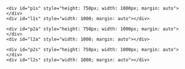 <script src="https://code.jquery.com/jquery-2.2.4.min.js" integrity="sha256-BbhdlvQf/xTY9gja0Dq3HiwQF8LaCRTXxZKRutelT44=" crossorigin="anonymous"></script>
<script src="https://cdnjs.cloudflare.com/ajax/libs/flot/0.8.3/jquery.flot.js" integrity="sha256-t7kx8nPDixJ3ucbB9OBcTsCYhaSHvdrzJ54tfkmjjhI=" crossorigin="anonymous"></script>
<script language="javascript" type="text/javascript" src="https://gitcdn.xyz/repo/skeleton9/flot.stackpercent/master/jquery.flot.stackpercent.js"></script>
<script src="https://cdnjs.cloudflare.com/ajax/libs/flot.tooltip/0.9.0/jquery.flot.tooltip.min.js" integrity="sha256-6Phg4OSmvcwnKr6gdVRZpRy7zpAQhKdjar5s9yfg4fc=" crossorigin="anonymous"></script>

<script>
var d1 = [{"data":[[0,0],[1,0],[2,8],[3,0],[4,0],[5,1],[6,0],[7,0],[8,2],[9,3],[10,19],[11,45],[12,6],[13,0],[14,41],[15,48],[16,56],[17,369],[18,3732],[19,9645],[20,10423],[21,14589],[22,22137],[23,19872],[24,12939],[25,13670],[26,11781],[27,12203],[28,10939],[29,13164],[30,10689],[31,8881],[32,8631],[33,9287],[34,15543],[35,10375],[36,6876],[37,6212],[38,7365],[39,5851],[40,5609],[41,6627],[42,5839],[43,5717],[44,4953],[45,6216],[46,10940],[47,7182],[48,4965],[49,5454],[50,4797],[51,4039],[52,4211],[53,4361],[54,4203],[55,3709],[56,3368],[57,4094],[58,7724],[59,4583]],"label":"Codenames"},{"data":[[0,0],[1,0],[2,0],[3,0],[4,0],[5,0],[6,0],[7,0],[8,0],[9,0],[10,0],[11,0],[12,0],[13,0],[14,0],[15,0],[16,0],[17,0],[18,0],[19,2],[20,0],[21,0],[22,0],[23,0],[24,0],[25,0],[26,0],[27,0],[28,0],[29,0],[30,0],[31,0],[32,0],[33,0],[34,0],[35,2],[36,1],[37,3],[38,2],[39,0],[40,1],[41,0],[42,7],[43,47],[44,934],[45,4492],[46,11209],[47,10382],[48,6413],[49,9401],[50,14219],[51,12157],[52,9579],[53,11416],[54,11034],[55,8776],[56,7840],[57,8612],[58,11939],[59,10098]],"label":"Azul"},{"data":[[0,0],[1,0],[2,0],[3,0],[4,0],[5,0],[6,0],[7,0],[8,0],[9,0],[10,0],[11,16],[12,13],[13,8],[14,1],[15,2],[16,1],[17,0],[18,21],[19,41],[20,5518],[21,9049],[22,8416],[23,12387],[24,7687],[25,6532],[26,5436],[27,4931],[28,3844],[29,3947],[30,3972],[31,3933],[32,4636],[33,4326],[34,4550],[35,5816],[36,4657],[37,4481],[38,4112],[39,3769],[40,3225],[41,3435],[42,3171],[43,3085],[44,3799],[45,4383],[46,4209],[47,4899],[48,3495],[49,3209],[50,2701],[51,2377],[52,1782],[53,2073],[54,2243],[55,1996],[56,1889],[57,1654],[58,2267],[59,2613]],"label":"Pandemic Legacy Season 1"},{"data":[[0,0],[1,0],[2,0],[3,0],[4,0],[5,0],[6,0],[7,0],[8,0],[9,1],[10,0],[11,1],[12,0],[13,3],[14,1],[15,0],[16,5],[17,1],[18,2],[19,108],[20,4],[21,8],[22,2],[23,6],[24,1],[25,4],[26,0],[27,3],[28,20],[29,5],[30,18],[31,2],[32,20],[33,11],[34,9],[35,138],[36,4012],[37,6921],[38,5753],[39,3494],[40,2297],[41,2172],[42,1641],[43,1554],[44,2103],[45,6155],[46,9873],[47,12186],[48,11764],[49,10727],[50,8650],[51,7297],[52,6478],[53,7772],[54,7151],[55,6802],[56,6062],[57,6224],[58,6234],[59,8031]],"label":"Gloomhaven"},{"data":[[0,0],[1,0],[2,0],[3,0],[4,0],[5,0],[6,0],[7,0],[8,0],[9,0],[10,1],[11,0],[12,0],[13,0],[14,0],[15,0],[16,0],[17,0],[18,0],[19,0],[20,0],[21,0],[22,0],[23,4],[24,0],[25,15],[26,173],[27,54],[28,8],[29,18],[30,13],[31,23],[32,34],[33,79],[34,2845],[35,6151],[36,10109],[37,6457],[38,4653],[39,3280],[40,2248],[41,1971],[42,2935],[43,2478],[44,2406],[45,2799],[46,3282],[47,3534],[48,3300],[49,3642],[50,3148],[51,3160],[52,3182],[53,3649],[54,3205],[55,2679],[56,2282],[57,2613],[58,3421],[59,3105]],"label":"Santorini"},{"data":[[0,0],[1,0],[2,0],[3,0],[4,0],[5,0],[6,0],[7,0],[8,0],[9,0],[10,0],[11,0],[12,0],[13,0],[14,0],[15,0],[16,0],[17,0],[18,0],[19,0],[20,0],[21,0],[22,0],[23,0],[24,0],[25,0],[26,20],[27,0],[28,0],[29,0],[30,0],[31,0],[32,0],[33,0],[34,0],[35,6],[36,0],[37,0],[38,0],[39,2],[40,1],[41,6],[42,14],[43,11],[44,1234],[45,8623],[46,7074],[47,8037],[48,5109],[49,4577],[50,3320],[51,2759],[52,2272],[53,2271],[54,1992],[55,1939],[56,1695],[57,1654],[58,1864],[59,2225]],"label":"Pandemic Legacy Season 2"},{"data":[[0,0],[1,0],[2,0],[3,0],[4,0],[5,0],[6,0],[7,0],[8,0],[9,10],[10,2],[11,2],[12,3],[13,4],[14,4],[15,3],[16,0],[17,2],[18,1],[19,5],[20,5],[21,1],[22,1],[23,14],[24,9],[25,4],[26,2],[27,6],[28,1],[29,7],[30,376],[31,1509],[32,4551],[33,4135],[34,2869],[35,3196],[36,2612],[37,4238],[38,6053],[39,5578],[40,5752],[41,6623],[42,7043],[43,6614],[44,5744],[45,5795],[46,6137],[47,7426],[48,5695],[49,6580],[50,5875],[51,5686],[52,5393],[53,6059],[54,7008],[55,6894],[56,6199],[57,6623],[58,7350],[59,7913]],"label":"Terraforming Mars"},{"data":[[0,6425],[1,7683],[2,6591],[3,7107],[4,5910],[5,5534],[6,5651],[7,4329],[8,3835],[9,4109],[10,3500],[11,5114],[12,5238],[13,5379],[14,4700],[15,5313],[16,4742],[17,4781],[18,4227],[19,3824],[20,3653],[21,3682],[22,2961],[23,4629],[24,4637],[25,4197],[26,3525],[27,3002],[28,2778],[29,2754],[30,3018],[31,3365],[32,2123],[33,2471],[34,1841],[35,2600],[36,2699],[37,2120],[38,2109],[39,2454],[40,2267],[41,2092],[42,1926],[43,1631],[44,1640],[45,1620],[46,1306],[47,1987],[48,1706],[49,1869],[50,1740],[51,1742],[52,1950],[53,2053],[54,1845],[55,1531],[56,1188],[57,973],[58,877],[59,1062]],"label":"Android Netrunner"},{"data":[[0,247],[1,525],[2,948],[3,1617],[4,1645],[5,2624],[6,3975],[7,4402],[8,3787],[9,3539],[10,4278],[11,7105],[12,5607],[13,6474],[14,6072],[15,5391],[16,5597],[17,5323],[18,6308],[19,3703],[20,3478],[21,3788],[22,4069],[23,4836],[24,4050],[25,4060],[26,4071],[27,4408],[28,4043],[29,4129],[30,3876],[31,3316],[32,3321],[33,2968],[34,3428],[35,4252],[36,3458],[37,3403],[38,3936],[39,4806],[40,4355],[41,5164],[42,4298],[43,3564],[44,4228],[45,3728],[46,4460],[47,5333],[48,4607],[49,4298],[50,4506],[51,3722],[52,3690],[53,3779],[54,3676],[55,3502],[56,3684],[57,2868],[58,3422],[59,3379]],"label":"Star Realms"},{"data":[[0,635],[1,521],[2,483],[3,550],[4,540],[5,595],[6,673],[7,505],[8,554],[9,466],[10,431],[11,605],[12,564],[13,777],[14,778],[15,641],[16,582],[17,534],[18,6939],[19,452],[20,526],[21,573],[22,658],[23,813],[24,907],[25,927],[26,914],[27,788],[28,692],[29,811],[30,588],[31,626],[32,767],[33,848],[34,930],[35,1137],[36,944],[37,984],[38,889],[39,861],[40,841],[41,1172],[42,1503],[43,1354],[44,1343],[45,1100],[46,1339],[47,1503],[48,1251],[49,1500],[50,1301],[51,1341],[52,1215],[53,1368],[54,1360],[55,1218],[56,1195],[57,1184],[58,1341],[59,1476]],"label":"Concordia"},{"data":[[0,2985],[1,2861],[2,2191],[3,2342],[4,2436],[5,3035],[6,3071],[7,2414],[8,2226],[9,2213],[10,3273],[11,3728],[12,3102],[13,3581],[14,3261],[15,3130],[16,2685],[17,2904],[18,2486],[19,2609],[20,2112],[21,1940],[22,2306],[23,2874],[24,2853],[25,2710],[26,2143],[27,2607],[28,2090],[29,2028],[30,2326],[31,2501],[32,2160],[33,1984],[34,2443],[35,3170],[36,3062],[37,2950],[38,3809],[39,6332],[40,4352],[41,3400],[42,3547],[43,2964],[44,3081],[45,2808],[46,3152],[47,3624],[48,3137],[49,3542],[50,3826],[51,3087],[52,2504],[53,3075],[54,2484],[55,2204],[56,2395],[57,2303],[58,2675],[59,3177]],"label":"Race Galaxy"},{"data":[[0,0],[1,0],[2,1],[3,0],[4,0],[5,0],[6,0],[7,0],[8,0],[9,1],[10,1],[11,4],[12,0],[13,0],[14,1],[15,3],[16,39],[17,98],[18,165],[19,81],[20,178],[21,72],[22,17],[23,30],[24,32],[25,56],[26,61],[27,54],[28,266],[29,6053],[30,6127],[31,3201],[32,2156],[33,2628],[34,3571],[35,4320],[36,3404],[37,3474],[38,3342],[39,3153],[40,3140],[41,3460],[42,2887],[43,2708],[44,2681],[45,2563],[46,3573],[47,4645],[48,3156],[49,3409],[50,3101],[51,2633],[52,2768],[53,2850],[54,4084],[55,4591],[56,4015],[57,3816],[58,4031],[59,4918]],"label":"Scythe"},{"data":[[0,0],[1,0],[2,0],[3,0],[4,0],[5,0],[6,0],[7,0],[8,0],[9,1],[10,2],[11,6],[12,4],[13,7],[14,7],[15,2],[16,17],[17,3],[18,30],[19,79],[20,2005],[21,3844],[22,4708],[23,5657],[24,3683],[25,3758],[26,3752],[27,3673],[28,3354],[29,4031],[30,3867],[31,3210],[32,3899],[33,4141],[34,4941],[35,5685],[36,4093],[37,4056],[38,4119],[39,3497],[40,3348],[41,3714],[42,3337],[43,3212],[44,2896],[45,2881],[46,3554],[47,4084],[48,3102],[49,3388],[50,2851],[51,2935],[52,2597],[53,3030],[54,3016],[55,2611],[56,2457],[57,2362],[58,2639],[59,2834]],"label":"7 Wonders Duel"},{"data":[[0,3463],[1,3612],[2,3054],[3,3161],[4,2468],[5,3400],[6,3687],[7,2684],[8,2804],[9,3013],[10,3347],[11,4689],[12,3388],[13,3262],[14,3708],[15,4135],[16,3252],[17,3776],[18,3425],[19,2554],[20,2988],[21,3071],[22,4595],[23,4851],[24,3300],[25,3148],[26,2757],[27,3096],[28,3626],[29,3865],[30,3119],[31,2858],[32,3533],[33,2815],[34,3613],[35,3836],[36,3533],[37,3021],[38,3155],[39,3257],[40,2623],[41,3159],[42,3085],[43,3153],[44,2938],[45,2964],[46,3448],[47,4055],[48,2829],[49,3093],[50,3376],[51,2718],[52,2577],[53,2732],[54,2767],[55,2689],[56,2530],[57,2750],[58,3292],[59,3270]],"label":"Dominion"},{"data":[[0,0],[1,0],[2,0],[3,0],[4,0],[5,0],[6,6],[7,0],[8,262],[9,407],[10,485],[11,888],[12,960],[13,1456],[14,1680],[15,1376],[16,1168],[17,1725],[18,2537],[19,1917],[20,1755],[21,1978],[22,2794],[23,3756],[24,3666],[25,4754],[26,3761],[27,3632],[28,3099],[29,3285],[30,3222],[31,2877],[32,3463],[33,3613],[34,4077],[35,4610],[36,3606],[37,3446],[38,3609],[39,3324],[40,3217],[41,3132],[42,3099],[43,2615],[44,2610],[45,2488],[46,3310],[47,3741],[48,2980],[49,2863],[50,2582],[51,2327],[52,2293],[53,2356],[54,2800],[55,2265],[56,2133],[57,2263],[58,2606],[59,2843]],"label":"Patchwork"},{"data":[[0,2756],[1,2730],[2,2941],[3,2780],[4,2559],[5,2998],[6,3108],[7,2317],[8,2510],[9,3074],[10,3995],[11,4595],[12,3146],[13,3145],[14,3339],[15,3104],[16,2692],[17,3215],[18,3119],[19,2668],[20,2627],[21,2816],[22,3875],[23,4600],[24,3071],[25,2937],[26,2916],[27,2905],[28,2570],[29,3091],[30,2597],[31,2621],[32,2681],[33,2789],[34,3761],[35,3709],[36,2984],[37,2782],[38,3004],[39,2769],[40,2471],[41,3491],[42,2710],[43,2685],[44,2415],[45,3623],[46,3996],[47,4491],[48,3035],[49,3988],[50,3068],[51,2634],[52,2803],[53,4266],[54,4317],[55,3320],[56,3063],[57,3179],[58,4135],[59,3823]],"label":"7 Wonders"},{"data":[[0,0],[1,0],[2,0],[3,0],[4,0],[5,0],[6,0],[7,0],[8,0],[9,0],[10,0],[11,0],[12,0],[13,1],[14,2],[15,0],[16,4],[17,2],[18,6],[19,7],[20,70],[21,22],[22,8],[23,11],[24,4],[25,2],[26,3],[27,1],[28,5],[29,0],[30,0],[31,0],[32,19],[33,0],[34,5],[35,2],[36,2],[37,0],[38,2],[39,1],[40,3],[41,26],[42,2074],[43,2479],[44,1933],[45,750],[46,522],[47,585],[48,445],[49,909],[50,4570],[51,2579],[52,1372],[53,1185],[54,1072],[55,735],[56,866],[57,622],[58,708],[59,721]],"label":"7th Continent"},{"data":[[0,1865],[1,2028],[2,1965],[3,1908],[4,1634],[5,1904],[6,2273],[7,1737],[8,2228],[9,2114],[10,2556],[11,3018],[12,2274],[13,2613],[14,2719],[15,2214],[16,1961],[17,2458],[18,2252],[19,2347],[20,2697],[21,3025],[22,3612],[23,4380],[24,2989],[25,3079],[26,2440],[27,2575],[28,2315],[29,2508],[30,2678],[31,2721],[32,2645],[33,2529],[34,3620],[35,3758],[36,2895],[37,2624],[38,2735],[39,2672],[40,2256],[41,2773],[42,2392],[43,2451],[44,2339],[45,2466],[46,3095],[47,2936],[48,2393],[49,2496],[50,2142],[51,1806],[52,1927],[53,1974],[54,2299],[55,1915],[56,2089],[57,1954],[58,2666],[59,2669]],"label":"Pandemic"},{"data":[[0,0],[1,0],[2,0],[3,0],[4,0],[5,0],[6,0],[7,0],[8,0],[9,0],[10,0],[11,0],[12,0],[13,0],[14,0],[15,0],[16,0],[17,0],[18,0],[19,0],[20,0],[21,0],[22,0],[23,1],[24,0],[25,0],[26,13],[27,3],[28,2],[29,2],[30,33],[31,4],[32,220],[33,3241],[34,3381],[35,4146],[36,3061],[37,3139],[38,3294],[39,2514],[40,2189],[41,2729],[42,2250],[43,2430],[44,2791],[45,2485],[46,2482],[47,2922],[48,2364],[49,2822],[50,2730],[51,2705],[52,2772],[53,2925],[54,2971],[55,2554],[56,2624],[57,2630],[58,2926],[59,3505]],"label":"Arkham Horror Card Game"},{"data":[[0,0],[1,0],[2,0],[3,0],[4,0],[5,0],[6,0],[7,0],[8,0],[9,0],[10,0],[11,0],[12,0],[13,0],[14,0],[15,0],[16,0],[17,0],[18,0],[19,0],[20,0],[21,0],[22,0],[23,15],[24,1],[25,6],[26,0],[27,10],[28,15],[29,7],[30,1],[31,25],[32,2619],[33,2953],[34,3033],[35,3982],[36,2259],[37,1656],[38,1313],[39,1772],[40,1513],[41,1352],[42,1333],[43,1174],[44,1188],[45,947],[46,1146],[47,1155],[48,869],[49,1035],[50,872],[51,799],[52,653],[53,658],[54,659],[55,611],[56,547],[57,474],[58,573],[59,591]],"label":"Mechs Vs Minions"},{"data":[[0,0],[1,0],[2,0],[3,0],[4,0],[5,0],[6,0],[7,0],[8,0],[9,0],[10,0],[11,0],[12,0],[13,0],[14,0],[15,0],[16,0],[17,0],[18,0],[19,0],[20,0],[21,0],[22,0],[23,0],[24,0],[25,0],[26,1],[27,0],[28,0],[29,0],[30,1],[31,1],[32,1],[33,0],[34,0],[35,5],[36,5],[37,15],[38,24],[39,71],[40,6],[41,2],[42,14],[43,33],[44,1086],[45,3856],[46,2307],[47,1766],[48,1109],[49,1237],[50,1385],[51,1297],[52,1072],[53,1096],[54,822],[55,898],[56,831],[57,823],[58,765],[59,994]],"label":"Clans Caledonia"},{"data":[[0,0],[1,0],[2,0],[3,0],[4,0],[5,0],[6,0],[7,0],[8,0],[9,0],[10,0],[11,0],[12,0],[13,0],[14,0],[15,0],[16,0],[17,0],[18,0],[19,0],[20,0],[21,0],[22,0],[23,0],[24,1],[25,1],[26,1],[27,1],[28,0],[29,1],[30,2],[31,4],[32,0],[33,1],[34,2],[35,2],[36,1],[37,13],[38,2],[39,15],[40,0],[41,0],[42,40],[43,22],[44,15],[45,12],[46,18],[47,549],[48,3615],[49,3019],[50,1886],[51,1472],[52,1003],[53,826],[54,693],[55,570],[56,526],[57,500],[58,575],[59,640]],"label":"Rising Sun"},{"data":[[0,0],[1,0],[2,0],[3,0],[4,0],[5,1],[6,9],[7,0],[8,8],[9,8],[10,1],[11,5],[12,0],[13,0],[14,0],[15,1],[16,2],[17,1],[18,1],[19,3],[20,5],[21,5],[22,1],[23,1],[24,32],[25,4],[26,2],[27,1],[28,3],[29,2],[30,4],[31,1],[32,1],[33,2],[34,0],[35,0],[36,5],[37,0],[38,1],[39,2],[40,21],[41,408],[42,1435],[43,1542],[44,838],[45,568],[46,1176],[47,2133],[48,2484],[49,2687],[50,2001],[51,1361],[52,1753],[53,2088],[54,1826],[55,1649],[56,2392],[57,2851],[58,2716],[59,3538]],"label":"Spirit Island"},{"data":[[0,1],[1,0],[2,10],[3,0],[4,0],[5,2],[6,24],[7,2],[8,2],[9,230],[10,185],[11,2786],[12,3492],[13,3152],[14,2571],[15,2804],[16,2367],[17,2388],[18,2421],[19,1889],[20,2460],[21,2559],[22,2216],[23,3312],[24,2190],[25,1974],[26,1795],[27,2125],[28,2201],[29,2017],[30,1827],[31,1737],[32,1714],[33,1663],[34,1759],[35,2241],[36,1795],[37,1811],[38,1885],[39,2038],[40,1531],[41,1701],[42,1326],[43,1263],[44,1231],[45,1186],[46,1834],[47,2202],[48,1677],[49,1916],[50,1528],[51,1350],[52,1317],[53,1352],[54,1295],[55,1151],[56,1014],[57,1104],[58,1059],[59,1352]],"label":"Roll Galaxy"},{"data":[[0,0],[1,0],[2,0],[3,0],[4,0],[5,0],[6,0],[7,0],[8,0],[9,0],[10,0],[11,0],[12,0],[13,0],[14,0],[15,0],[16,0],[17,0],[18,0],[19,0],[20,0],[21,0],[22,0],[23,0],[24,0],[25,0],[26,0],[27,0],[28,0],[29,0],[30,0],[31,0],[32,0],[33,0],[34,0],[35,0],[36,0],[37,0],[38,0],[39,0],[40,0],[41,0],[42,0],[43,0],[44,11],[45,61],[46,28],[47,8],[48,17],[49,18],[50,26],[51,85],[52,13],[53,296],[54,3268],[55,3411],[56,2002],[57,1327],[58,917],[59,1530]],"label":"Root"},{"data":[[0,1],[1,0],[2,1],[3,0],[4,0],[5,0],[6,0],[7,0],[8,0],[9,0],[10,0],[11,0],[12,0],[13,0],[14,0],[15,0],[16,0],[17,0],[18,0],[19,0],[20,0],[21,0],[22,1],[23,8],[24,2],[25,0],[26,8],[27,0],[28,3],[29,7],[30,3069],[31,1812],[32,1528],[33,1108],[34,1598],[35,2156],[36,1485],[37,1278],[38,1174],[39,1015],[40,1075],[41,1072],[42,1062],[43,948],[44,1280],[45,1006],[46,1291],[47,1344],[48,958],[49,975],[50,911],[51,891],[52,878],[53,965],[54,906],[55,911],[56,1120],[57,839],[58,1148],[59,1197]],"label":"Mansions Madness Second Edition"},{"data":[[0,1259],[1,1287],[2,1397],[3,1501],[4,1299],[5,1280],[6,1353],[7,1523],[8,1345],[9,1318],[10,1531],[11,1859],[12,1455],[13,1570],[14,1537],[15,1469],[16,1411],[17,1692],[18,1738],[19,1622],[20,1460],[21,1603],[22,2030],[23,2548],[24,2108],[25,2072],[26,1930],[27,1865],[28,1756],[29,1958],[30,1862],[31,1675],[32,1914],[33,1697],[34,1847],[35,2270],[36,1945],[37,2081],[38,1983],[39,2107],[40,1826],[41,2283],[42,2043],[43,1903],[44,1949],[45,2013],[46,2242],[47,2791],[48,2480],[49,2508],[50,2355],[51,2102],[52,1967],[53,2097],[54,2055],[55,2022],[56,1880],[57,1878],[58,2058],[59,2167]],"label":"Castles Burgundy"},{"data":[[0,0],[1,0],[2,0],[3,0],[4,0],[5,0],[6,0],[7,0],[8,0],[9,0],[10,0],[11,1],[12,0],[13,0],[14,0],[15,0],[16,0],[17,0],[18,0],[19,0],[20,0],[21,0],[22,0],[23,11],[24,0],[25,0],[26,0],[27,0],[28,1],[29,1],[30,49],[31,35],[32,671],[33,1059],[34,854],[35,1475],[36,1973],[37,2055],[38,2631],[39,2198],[40,2419],[41,2510],[42,2725],[43,2015],[44,1887],[45,1881],[46,2197],[47,2196],[48,1687],[49,1972],[50,1977],[51,1608],[52,1376],[53,1335],[54,1447],[55,1254],[56,1217],[57,1512],[58,1941],[59,1898]],"label":"Clank Deck Building Adventure"},{"data":[[0,299],[1,297],[2,315],[3,276],[4,205],[5,292],[6,258],[7,241],[8,218],[9,238],[10,230],[11,319],[12,271],[13,299],[14,302],[15,279],[16,221],[17,231],[18,259],[19,257],[20,270],[21,334],[22,285],[23,331],[24,315],[25,294],[26,244],[27,258],[28,262],[29,287],[30,188],[31,192],[32,167],[33,196],[34,163],[35,248],[36,200],[37,236],[38,352],[39,437],[40,225],[41,217],[42,236],[43,270],[44,220],[45,202],[46,226],[47,170],[48,255],[49,299],[50,176],[51,185],[52,164],[53,362],[54,2702],[55,1741],[56,1109],[57,789],[58,736],[59,753]],"label":"Brass Lancashire"},{"data":[[0,0],[1,0],[2,0],[3,0],[4,0],[5,0],[6,0],[7,0],[8,0],[9,0],[10,2],[11,0],[12,0],[13,0],[14,0],[15,0],[16,0],[17,0],[18,0],[19,0],[20,7],[21,2],[22,1],[23,8],[24,0],[25,0],[26,0],[27,4],[28,0],[29,0],[30,2],[31,9],[32,1332],[33,2702],[34,2104],[35,1909],[36,1162],[37,954],[38,820],[39,1059],[40,1083],[41,1163],[42,857],[43,1038],[44,948],[45,873],[46,914],[47,1115],[48,872],[49,945],[50,884],[51,888],[52,840],[53,860],[54,840],[55,792],[56,688],[57,716],[58,817],[59,911]],"label":"Feast Odin"},{"data":[[0,0],[1,0],[2,0],[3,0],[4,0],[5,0],[6,0],[7,0],[8,0],[9,0],[10,0],[11,0],[12,0],[13,0],[14,0],[15,0],[16,0],[17,0],[18,0],[19,0],[20,0],[21,1],[22,0],[23,0],[24,0],[25,0],[26,0],[27,0],[28,0],[29,0],[30,0],[31,0],[32,0],[33,0],[34,0],[35,0],[36,37],[37,148],[38,80],[39,16],[40,4],[41,13],[42,29],[43,16],[44,253],[45,1141],[46,1704],[47,2659],[48,2125],[49,1980],[50,1869],[51,1584],[52,1289],[53,1343],[54,1386],[55,1306],[56,1035],[57,997],[58,1086],[59,1325]],"label":"Gaia Project"},{"data":[[0,1135],[1,1491],[2,1198],[3,1585],[4,1474],[5,1796],[6,1683],[7,1253],[8,1320],[9,1294],[10,1315],[11,1647],[12,1731],[13,2056],[14,1632],[15,1705],[16,1288],[17,1155],[18,1334],[19,1579],[20,1158],[21,1328],[22,1574],[23,2596],[24,1881],[25,2115],[26,2031],[27,1770],[28,1459],[29,1324],[30,1383],[31,1456],[32,1285],[33,1330],[34,1255],[35,1755],[36,1492],[37,1417],[38,1227],[39,1244],[40,1178],[41,1220],[42,1167],[43,1018],[44,943],[45,998],[46,881],[47,1170],[48,1080],[49,1094],[50,787],[51,888],[52,656],[53,539],[54,442],[55,368],[56,286],[57,275],[58,342],[59,334]],"label":"Star Wars X Wing Miniatures Game"},{"data":[[0,10],[1,8],[2,22],[3,7],[4,1],[5,4],[6,15],[7,1],[8,65],[9,89],[10,1197],[11,2216],[12,1487],[13,1424],[14,1574],[15,1494],[16,1182],[17,1219],[18,1665],[19,1344],[20,1326],[21,1420],[22,1462],[23,2069],[24,1571],[25,1565],[26,1490],[27,1282],[28,1037],[29,1272],[30,1031],[31,962],[32,1033],[33,885],[34,1139],[35,1587],[36,1361],[37,1046],[38,965],[39,965],[40,967],[41,890],[42,778],[43,758],[44,791],[45,716],[46,2535],[47,1785],[48,1175],[49,1148],[50,763],[51,773],[52,623],[53,540],[54,766],[55,710],[56,614],[57,634],[58,655],[59,736]],"label":"Star Wars Imperial Assault"},{"data":[[0,0],[1,0],[2,0],[3,0],[4,0],[5,0],[6,0],[7,0],[8,0],[9,0],[10,0],[11,0],[12,0],[13,0],[14,0],[15,0],[16,0],[17,0],[18,0],[19,0],[20,0],[21,0],[22,0],[23,5],[24,0],[25,1],[26,1],[27,2],[28,1],[29,0],[30,1],[31,9],[32,701],[33,2040],[34,2428],[35,2523],[36,1676],[37,2032],[38,2124],[39,2366],[40,2103],[41,2314],[42,2001],[43,1885],[44,1716],[45,1494],[46,1483],[47,1922],[48,1763],[49,1956],[50,1761],[51,1674],[52,1570],[53,1648],[54,1543],[55,1674],[56,1779],[57,1637],[58,2041],[59,2091]],"label":"Great Western Trail"},{"data":[[0,0],[1,0],[2,1],[3,0],[4,2],[5,0],[6,0],[7,1],[8,1],[9,4],[10,0],[11,7],[12,0],[13,6],[14,2],[15,0],[16,0],[17,2],[18,4],[19,7],[20,162],[21,298],[22,307],[23,806],[24,847],[25,897],[26,810],[27,811],[28,670],[29,633],[30,812],[31,638],[32,774],[33,789],[34,832],[35,945],[36,856],[37,869],[38,833],[39,853],[40,821],[41,908],[42,922],[43,2387],[44,2143],[45,1675],[46,1493],[47,1727],[48,1244],[49,1250],[50,1505],[51,1369],[52,1082],[53,1099],[54,1124],[55,844],[56,968],[57,878],[58,969],[59,1153]],"label":"Through Ages New Story Civilization"},{"data":[[0,10],[1,10],[2,13],[3,17],[4,66],[5,19],[6,1598],[7,1184],[8,1675],[9,1283],[10,990],[11,1346],[12,2123],[13,2331],[14,1888],[15,1698],[16,1542],[17,1666],[18,1405],[19,1148],[20,1261],[21,1277],[22,1479],[23,1935],[24,1475],[25,1501],[26,1311],[27,1095],[28,1084],[29,1038],[30,1057],[31,1004],[32,1119],[33,868],[34,1000],[35,1110],[36,821],[37,838],[38,811],[39,828],[40,611],[41,748],[42,704],[43,627],[44,783],[45,635],[46,832],[47,714],[48,611],[49,628],[50,542],[51,474],[52,571],[53,513],[54,541],[55,449],[56,557],[57,466],[58,544],[59,511]],"label":"Dead Winter Crossroads Game"},{"data":[[0,7],[1,2],[2,32],[3,4],[4,2],[5,3],[6,259],[7,1732],[8,2287],[9,1503],[10,1180],[11,1681],[12,1254],[13,1366],[14,1743],[15,1727],[16,1430],[17,1364],[18,1793],[19,1392],[20,1141],[21,1129],[22,1370],[23,1780],[24,1234],[25,1342],[26,1210],[27,1359],[28,1226],[29,1227],[30,1058],[31,1151],[32,1028],[33,1067],[34,1257],[35,1588],[36,1217],[37,1308],[38,1244],[39,1223],[40,1056],[41,1193],[42,1034],[43,1024],[44,1016],[45,960],[46,1151],[47,1188],[48,928],[49,986],[50,932],[51,827],[52,798],[53,966],[54,930],[55,814],[56,697],[57,826],[58,941],[59,978]],"label":"Five Tribes"},{"data":[[0,1233],[1,1383],[2,1320],[3,1283],[4,1163],[5,1162],[6,1230],[7,1040],[8,1083],[9,1325],[10,1614],[11,2240],[12,1386],[13,1452],[14,1404],[15,1348],[16,1187],[17,1388],[18,1263],[19,1165],[20,1085],[21,1158],[22,1150],[23,1865],[24,1304],[25,1300],[26,1199],[27,1223],[28,1117],[29,1186],[30,1212],[31,1092],[32,1199],[33,1094],[34,1145],[35,1477],[36,1390],[37,1490],[38,1788],[39,1681],[40,1459],[41,1481],[42,1240],[43,1189],[44,1104],[45,1180],[46,1048],[47,1146],[48,924],[49,1246],[50,1165],[51,975],[52,864],[53,931],[54,881],[55,859],[56,838],[57,867],[58,798],[59,860]],"label":"Terra Mystica"},{"data":[[0,1645],[1,1740],[2,1576],[3,1414],[4,1412],[5,1579],[6,1680],[7,1118],[8,1379],[9,1422],[10,1781],[11,2207],[12,1328],[13,1217],[14,1337],[15,1369],[16,1307],[17,1374],[18,1311],[19,1319],[20,1060],[21,1139],[22,1604],[23,1659],[24,1265],[25,1210],[26,1255],[27,1266],[28,1077],[29,1338],[30,1249],[31,1185],[32,1220],[33,1308],[34,1596],[35,1475],[36,1199],[37,1249],[38,1395],[39,1447],[40,1113],[41,1248],[42,1266],[43,1129],[44,1002],[45,1091],[46,1591],[47,1319],[48,1122],[49,1180],[50,1076],[51,892],[52,790],[53,1057],[54,921],[55,781],[56,861],[57,790],[58,1221],[59,1016]],"label":"Resistance Avalon"},{"data":[[0,1],[1,0],[2,0],[3,0],[4,0],[5,0],[6,0],[7,0],[8,0],[9,0],[10,0],[11,0],[12,0],[13,0],[14,0],[15,8],[16,3],[17,2],[18,7],[19,2],[20,5],[21,3],[22,1],[23,8],[24,4],[25,62],[26,2200],[27,1382],[28,801],[29,984],[30,933],[31,731],[32,610],[33,525],[34,864],[35,1078],[36,744],[37,687],[38,792],[39,711],[40,513],[41,659],[42,556],[43,716],[44,563],[45,555],[46,621],[47,677],[48,471],[49,472],[50,434],[51,494],[52,469],[53,488],[54,411],[55,346],[56,303],[57,355],[58,452],[59,536]],"label":"Star Wars Rebellion"},{"data":[[0,1],[1,0],[2,0],[3,0],[4,0],[5,0],[6,1],[7,2],[8,0],[9,0],[10,0],[11,5],[12,2],[13,5],[14,0],[15,1],[16,2],[17,3],[18,5],[19,7],[20,27],[21,72],[22,424],[23,744],[24,653],[25,595],[26,763],[27,807],[28,828],[29,813],[30,780],[31,686],[32,625],[33,760],[34,1019],[35,1147],[36,1061],[37,1144],[38,1306],[39,1213],[40,1253],[41,1423],[42,1231],[43,1216],[44,1145],[45,1272],[46,1499],[47,2145],[48,1699],[49,1799],[50,1580],[51,1580],[52,1615],[53,1253],[54,1231],[55,1345],[56,1349],[57,1184],[58,1586],[59,1931]],"label":"Viticulture Essential Edition"},{"data":[[0,0],[1,0],[2,2],[3,1],[4,0],[5,0],[6,0],[7,0],[8,0],[9,0],[10,1],[11,1],[12,4],[13,14],[14,21],[15,20],[16,11],[17,22],[18,119],[19,117],[20,894],[21,1120],[22,1531],[23,2144],[24,1481],[25,1395],[26,1395],[27,1326],[28,1290],[29,1323],[30,1224],[31,1151],[32,1189],[33,1177],[34,1244],[35,1618],[36,1310],[37,1422],[38,1366],[39,1335],[40,1154],[41,1162],[42,1002],[43,1038],[44,994],[45,1062],[46,1028],[47,1296],[48,1033],[49,1055],[50,828],[51,883],[52,743],[53,787],[54,732],[55,662],[56,648],[57,786],[58,864],[59,987]],"label":"Blood Rage"},{"data":[[0,3],[1,3],[2,40],[3,8],[4,30],[5,2],[6,45],[7,11],[8,313],[9,1633],[10,1793],[11,2095],[12,1518],[13,1585],[14,1416],[15,1495],[16,1310],[17,1381],[18,1289],[19,1191],[20,1242],[21,1498],[22,1485],[23,1625],[24,1128],[25,1281],[26,1161],[27,1275],[28,1426],[29,1178],[30,1204],[31,1220],[32,1095],[33,1024],[34,1237],[35,1443],[36,1177],[37,1052],[38,1037],[39,1028],[40,926],[41,1096],[42,895],[43,866],[44,766],[45,897],[46,899],[47,891],[48,768],[49,709],[50,706],[51,641],[52,646],[53,622],[54,621],[55,588],[56,559],[57,703],[58,595],[59,634]],"label":"Castles Mad King Ludwig"},{"data":[[0,0],[1,0],[2,0],[3,1],[4,0],[5,0],[6,0],[7,0],[8,0],[9,0],[10,0],[11,0],[12,0],[13,0],[14,0],[15,0],[16,0],[17,2],[18,3],[19,91],[20,357],[21,280],[22,209],[23,252],[24,200],[25,334],[26,257],[27,428],[28,263],[29,171],[30,148],[31,200],[32,226],[33,276],[34,446],[35,390],[36,229],[37,322],[38,180],[39,178],[40,150],[41,113],[42,72],[43,80],[44,621],[45,2094],[46,1708],[47,1584],[48,918],[49,902],[50,1001],[51,691],[52,590],[53,538],[54,520],[55,515],[56,633],[57,581],[58,780],[59,810]],"label":"Kingdom Death Monster"},{"data":[[0,0],[1,0],[2,5],[3,0],[4,0],[5,0],[6,0],[7,0],[8,4],[9,1],[10,3],[11,8],[12,0],[13,0],[14,7],[15,1],[16,1],[17,2],[18,9],[19,112],[20,754],[21,1347],[22,1456],[23,2014],[24,1424],[25,1351],[26,1888],[27,1665],[28,1244],[29,1132],[30,965],[31,860],[32,945],[33,910],[34,1048],[35,1555],[36,1451],[37,1464],[38,1371],[39,1055],[40,856],[41,1230],[42,1156],[43,997],[44,920],[45,835],[46,1172],[47,1295],[48,824],[49,957],[50,716],[51,646],[52,582],[53,648],[54,699],[55,702],[56,614],[57,572],[58,653],[59,769]],"label":"Time Stories"},{"data":[[0,0],[1,0],[2,1],[3,0],[4,0],[5,0],[6,0],[7,0],[8,0],[9,0],[10,0],[11,0],[12,0],[13,0],[14,0],[15,0],[16,0],[17,0],[18,0],[19,0],[20,0],[21,0],[22,0],[23,0],[24,0],[25,0],[26,1],[27,0],[28,0],[29,0],[30,0],[31,0],[32,0],[33,0],[34,0],[35,0],[36,0],[37,0],[38,8],[39,15],[40,1],[41,0],[42,0],[43,2],[44,0],[45,0],[46,1],[47,11],[48,4],[49,2],[50,0],[51,9],[52,2],[53,76],[54,1989],[55,1609],[56,1695],[57,1304],[58,1143],[59,1255]],"label":"Brass Birmingham"},{"data":[[0,1537],[1,1738],[2,1749],[3,1454],[4,1332],[5,1509],[6,1443],[7,1063],[8,1216],[9,1209],[10,1476],[11,1890],[12,1371],[13,1320],[14,1274],[15,1348],[16,1303],[17,1496],[18,1428],[19,1202],[20,1141],[21,1206],[22,1378],[23,1865],[24,1259],[25,1390],[26,1436],[27,1328],[28,1135],[29,1261],[30,1237],[31,1260],[32,1133],[33,1203],[34,1354],[35,1750],[36,1540],[37,1416],[38,1499],[39,1404],[40,1341],[41,1415],[42,1270],[43,1646],[44,1325],[45,1341],[46,1490],[47,1711],[48,1255],[49,1462],[50,1181],[51,1136],[52,1060],[53,1219],[54,1169],[55,1024],[56,940],[57,1046],[58,1185],[59,1236]],"label":"Lords Waterdeep"},{"data":[[0,1538],[1,1607],[2,1447],[3,1399],[4,1423],[5,1416],[6,1451],[7,1116],[8,1130],[9,1209],[10,1592],[11,1879],[12,1394],[13,1390],[14,1401],[15,1492],[16,1183],[17,1256],[18,1377],[19,1072],[20,1033],[21,1264],[22,1435],[23,1698],[24,1439],[25,1280],[26,1220],[27,1449],[28,1123],[29,1187],[30,1427],[31,1187],[32,1291],[33,1324],[34,1467],[35,1627],[36,1274],[37,1195],[38,1181],[39,1429],[40,1034],[41,1203],[42,1134],[43,1074],[44,1116],[45,1204],[46,1142],[47,1463],[48,1109],[49,1188],[50,1060],[51,1036],[52,996],[53,1129],[54,1044],[55,915],[56,937],[57,813],[58,892],[59,923]],"label":"Agricola"},{"data":[[0,0],[1,0],[2,0],[3,0],[4,0],[5,0],[6,0],[7,0],[8,0],[9,0],[10,0],[11,0],[12,0],[13,0],[14,0],[15,0],[16,0],[17,0],[18,0],[19,0],[20,0],[21,0],[22,0],[23,0],[24,0],[25,0],[26,0],[27,28],[28,70],[29,102],[30,57],[31,20],[32,33],[33,92],[34,26],[35,21],[36,42],[37,47],[38,843],[39,1796],[40,1485],[41,1268],[42,877],[43,623],[44,612],[45,476],[46,418],[47,503],[48,428],[49,408],[50,397],[51,410],[52,463],[53,454],[54,397],[55,365],[56,319],[57,296],[58,279],[59,344]],"label":"Yokohama"},{"data":[[0,949],[1,1002],[2,960],[3,846],[4,709],[5,769],[6,873],[7,716],[8,865],[9,732],[10,1266],[11,1491],[12,1157],[13,907],[14,992],[15,962],[16,877],[17,959],[18,1039],[19,835],[20,966],[21,1126],[22,1605],[23,1655],[24,1147],[25,1164],[26,1064],[27,1103],[28,889],[29,1235],[30,1060],[31,1088],[32,1116],[33,1060],[34,1546],[35,1629],[36,1176],[37,1093],[38,1492],[39,1119],[40,1036],[41,1108],[42,1047],[43,1170],[44,973],[45,1143],[46,1622],[47,1662],[48,1144],[49,1276],[50,1085],[51,1005],[52,957],[53,1230],[54,1210],[55,959],[56,1065],[57,980],[58,1734],[59,1372]],"label":"Ticket Ride Europe"}];

var l1 = [["0","02-14"],["1","03-14"],["2","04-14"],["3","05-14"],["4","06-14"],["5","07-14"],["6","08-14"],["7","09-14"],["8","10-14"],["9","11-14"],["10","12-14"],["11","01-15"],["12","02-15"],["13","03-15"],["14","04-15"],["15","05-15"],["16","06-15"],["17","07-15"],["18","08-15"],["19","09-15"],["20","10-15"],["21","11-15"],["22","12-15"],["23","01-16"],["24","02-16"],["25","03-16"],["26","04-16"],["27","05-16"],["28","06-16"],["29","07-16"],["30","08-16"],["31","09-16"],["32","10-16"],["33","11-16"],["34","12-16"],["35","01-17"],["36","02-17"],["37","03-17"],["38","04-17"],["39","05-17"],["40","06-17"],["41","07-17"],["42","08-17"],["43","09-17"],["44","10-17"],["45","11-17"],["46","12-17"],["47","01-18"],["48","02-18"],["49","03-18"],["50","04-18"],["51","05-18"],["52","06-18"],["53","07-18"],["54","08-18"],["55","09-18"],["56","10-18"],["57","11-18"],["58","12-18"],["59","01-19"]];

var d2 = [{"data":[[0,0],[1,0],[2,0],[3,0],[4,0],[5,0],[6,0],[7,0],[8,0],[9,0],[10,0],[11,14],[12,0],[13,0],[14,0],[15,0],[16,16],[17,0],[18,0],[19,0],[20,0],[21,0],[22,0],[23,0],[24,0],[25,0],[26,0],[27,4],[28,152],[29,0],[30,14],[31,1336],[32,58],[33,18],[34,44],[35,332],[36,504],[37,71896],[38,407246],[39,1557492],[40,2162237],[41,1208131],[42,1124614],[43,1906831],[44,1849885],[45,1659265],[46,2147577],[47,1653609],[48,1307996],[49,1128337],[50,1286258],[51,1471038],[52,1698501],[53,1326479],[54,1295847],[55,1230904],[56,1004106],[57,977349],[58,999617],[59,1101061],[60,1205668],[61,750341],[62,909470],[63,1116525],[64,1479068],[65,1033981],[66,1216983],[67,951979],[68,967513],[69,839913],[70,933137],[71,883411]],"label":"7 Wonders"},{"data":[[0,7852],[1,7837],[2,9605],[3,10328],[4,13761],[5,8606],[6,9195],[7,9870],[8,11402],[9,9993],[10,14277],[11,14027],[12,10646],[13,10125],[14,7979],[15,13019],[16,17576],[17,18595],[18,18822],[19,22052],[20,20393],[21,22416],[22,26380],[23,25454],[24,25070],[25,23504],[26,23173],[27,19721],[28,36662],[29,23368],[30,23446],[31,26145],[32,27533],[33,27612],[34,30367],[35,28495],[36,26737],[37,24479],[38,25090],[39,23081],[40,36069],[41,29121],[42,30743],[43,28809],[44,40011],[45,46178],[46,48375],[47,62288],[48,46354],[49,57160],[50,34010],[51,38529],[52,73914],[53,57575],[54,53077],[55,51926],[56,32171],[57,35658],[58,47566],[59,39361],[60,45528],[61,39043],[62,54829],[63,2057052],[64,60912],[65,58584],[66,61370],[67,45494],[68,67093],[69,73146],[70,68060],[71,51307]],"label":"Magic The Gathering"},{"data":[[0,0],[1,4195],[2,41831],[3,51207],[4,51568],[5,32762],[6,31949],[7,27994],[8,20598],[9,25516],[10,238134],[11,1929981],[12,1420859],[13,929589],[14,899409],[15,820146],[16,1090112],[17,704292],[18,730103],[19,589267],[20,566604],[21,495680],[22,562354],[23,565472],[24,478658],[25,516445],[26,474648],[27,690141],[28,840272],[29,474576],[30,338434],[31,307806],[32,337434],[33,267113],[34,332048],[35,385826],[36,277244],[37,254114],[38,307087],[39,418861],[40,504611],[41,333442],[42,352420],[43,324469],[44,275712],[45,278382],[46,294777],[47,272660],[48,263255],[49,276798],[50,287956],[51,341148],[52,434101],[53,320772],[54,312011],[55,362651],[56,280268],[57,275456],[58,334288],[59,283465],[60,252714],[61,208952],[62,248230],[63,371317],[64,446956],[65,345194],[66,407666],[67,248625],[68,326271],[69,483138],[70,368752],[71,300259]],"label":"Agricola"},{"data":[[0,0],[1,0],[2,62],[3,254],[4,362],[5,68],[6,18],[7,1038],[8,1480],[9,2908],[10,2226],[11,4868],[12,3256],[13,79178],[14,1298424],[15,1400201],[16,1738971],[17,1305176],[18,1299004],[19,1472674],[20,1440659],[21,1252799],[22,1576928],[23,1343491],[24,1097700],[25,1160865],[26,1332095],[27,1556263],[28,1824892],[29,1263903],[30,1139780],[31,990660],[32,1122295],[33,990413],[34,1069922],[35,973947],[36,827659],[37,918425],[38,960585],[39,1079885],[40,1336987],[41,939515],[42,948251],[43,880761],[44,758023],[45,888470],[46,960744],[47,767783],[48,666330],[49,679703],[50,655002],[51,947536],[52,1126550],[53,922055],[54,860749],[55,674948],[56,610452],[57,685106],[58,659922],[59,697676],[60,650306],[61,490868],[62,551261],[63,635624],[64,827969],[65,625307],[66,640721],[67,519402],[68,484837],[69,562635],[70,568083],[71,542263]],"label":"Dominion"},{"data":[[0,0],[1,0],[2,0],[3,0],[4,0],[5,0],[6,0],[7,0],[8,0],[9,0],[10,0],[11,0],[12,0],[13,0],[14,0],[15,0],[16,0],[17,0],[18,0],[19,0],[20,0],[21,0],[22,0],[23,0],[24,0],[25,0],[26,0],[27,0],[28,0],[29,0],[30,0],[31,0],[32,0],[33,0],[34,0],[35,0],[36,0],[37,0],[38,0],[39,0],[40,0],[41,0],[42,0],[43,0],[44,0],[45,0],[46,0],[47,0],[48,0],[49,0],[50,0],[51,0],[52,12],[53,0],[54,0],[55,0],[56,0],[57,0],[58,4],[59,20],[60,228],[61,44338],[62,150211],[63,289275],[64,345160],[65,188690],[66,357891],[67,769474],[68,756972],[69,644778],[70,1128756],[71,1254987]],"label":"Love Letter"},{"data":[[0,0],[1,0],[2,0],[3,0],[4,20],[5,0],[6,0],[7,0],[8,0],[9,0],[10,0],[11,0],[12,0],[13,0],[14,0],[15,0],[16,0],[17,0],[18,0],[19,0],[20,0],[21,0],[22,0],[23,0],[24,0],[25,0],[26,0],[27,0],[28,0],[29,0],[30,0],[31,0],[32,0],[33,0],[34,0],[35,0],[36,10],[37,1748],[38,0],[39,0],[40,10],[41,112],[42,560],[43,2937],[44,15980],[45,27916],[46,30947],[47,37536],[48,133076],[49,172956],[50,179942],[51,219013],[52,192526],[53,122956],[54,103604],[55,83105],[56,102666],[57,124953],[58,424352],[59,407808],[60,318293],[61,286525],[62,577254],[63,1083384],[64,1008774],[65,716655],[66,934769],[67,660442],[68,701324],[69,808005],[70,796795],[71,779269]],"label":"King Of Tokyo"},{"data":[[0,6],[1,0],[2,0],[3,0],[4,8],[5,0],[6,0],[7,0],[8,0],[9,0],[10,0],[11,22],[12,0],[13,0],[14,0],[15,0],[16,102],[17,18],[18,2826],[19,264972],[20,1021283],[21,590646],[22,401462],[23,340421],[24,226739],[25,228116],[26,296663],[27,463598],[28,552127],[29,305870],[30,245951],[31,208375],[32,212294],[33,188839],[34,237084],[35,243291],[36,190039],[37,205154],[38,316075],[39,302939],[40,315767],[41,191574],[42,192596],[43,161840],[44,198975],[45,135962],[46,165383],[47,119258],[48,79173],[49,92768],[50,94983],[51,111679],[52,152449],[53,88090],[54,127089],[55,214899],[56,166282],[57,156153],[58,188921],[59,146429],[60,90151],[61,72569],[62,113517],[63,139654],[64,182885],[65,126033],[66,154846],[67,117868],[68,111991],[69,100598],[70,112139],[71,123688]],"label":"Small World"},{"data":[[0,0],[1,0],[2,0],[3,0],[4,0],[5,0],[6,0],[7,0],[8,0],[9,0],[10,0],[11,0],[12,0],[13,0],[14,0],[15,0],[16,0],[17,0],[18,0],[19,0],[20,0],[21,0],[22,0],[23,0],[24,0],[25,0],[26,0],[27,0],[28,0],[29,0],[30,0],[31,0],[32,4],[33,4],[34,0],[35,0],[36,0],[37,0],[38,0],[39,0],[40,0],[41,0],[42,0],[43,0],[44,0],[45,0],[46,0],[47,0],[48,0],[49,4],[50,4],[51,82],[52,180],[53,214],[54,99312],[55,847396],[56,685303],[57,433405],[58,429542],[59,273986],[60,253194],[61,176198],[62,191284],[63,285235],[64,351956],[65,308188],[66,378338],[67,285741],[68,228805],[69,243755],[70,227424],[71,465358]],"label":"Lords Of Waterdeep"},{"data":[[0,0],[1,0],[2,0],[3,0],[4,0],[5,0],[6,0],[7,0],[8,0],[9,0],[10,0],[11,0],[12,0],[13,0],[14,0],[15,0],[16,0],[17,0],[18,0],[19,0],[20,0],[21,0],[22,0],[23,0],[24,0],[25,0],[26,0],[27,0],[28,0],[29,0],[30,0],[31,0],[32,0],[33,4],[34,0],[35,0],[36,0],[37,0],[38,12],[39,0],[40,0],[41,4],[42,4],[43,12],[44,0],[45,46],[46,186],[47,652],[48,1036],[49,1230],[50,2504],[51,3789],[52,3552],[53,2620],[54,3124],[55,4239],[56,5488],[57,4546],[58,6743],[59,5182],[60,6697],[61,49618],[62,93717],[63,90180],[64,102941],[65,73152],[66,110711],[67,88914],[68,95308],[69,218144],[70,722672],[71,418017]],"label":"Hanabi"},{"data":[[0,0],[1,0],[2,0],[3,0],[4,0],[5,0],[6,0],[7,0],[8,0],[9,0],[10,0],[11,0],[12,0],[13,0],[14,0],[15,0],[16,0],[17,0],[18,0],[19,0],[20,0],[21,0],[22,0],[23,0],[24,0],[25,0],[26,0],[27,0],[28,0],[29,0],[30,0],[31,0],[32,0],[33,0],[34,0],[35,0],[36,0],[37,0],[38,0],[39,0],[40,0],[41,0],[42,0],[43,0],[44,0],[45,0],[46,0],[47,0],[48,0],[49,0],[50,4],[51,0],[52,4],[53,4],[54,30],[55,14],[56,128],[57,36],[58,0],[59,4],[60,4],[61,7467],[62,102923],[63,97366],[64,108034],[65,62508],[66,78596],[67,135657],[68,684661],[69,510113],[70,338348],[71,235036]],"label":"Terra Mystica"},{"data":[[0,0],[1,0],[2,80],[3,0],[4,220],[5,68165],[6,361002],[7,208546],[8,130242],[9,331393],[10,255744],[11,190351],[12,101459],[13,81658],[14,132724],[15,468397],[16,652685],[17,442000],[18,499333],[19,440956],[20,562696],[21,380234],[22,347771],[23,322861],[24,356315],[25,504126],[26,439386],[27,615176],[28,590932],[29,374462],[30,338902],[31,311471],[32,299869],[33,232014],[34,268238],[35,216918],[36,162773],[37,188731],[38,158922],[39,272097],[40,354481],[41,204829],[42,185655],[43,164555],[44,145730],[45,138512],[46,153375],[47,139328],[48,120294],[49,114034],[50,141499],[51,208673],[52,229169],[53,184326],[54,162987],[55,151137],[56,144140],[57,155955],[58,165077],[59,135665],[60,119104],[61,204989],[62,197486],[63,279101],[64,300600],[65,262232],[66,322431],[67,229245],[68,202424],[69,213826],[70,265166],[71,290257]],"label":"Pandemic"},{"data":[[0,0],[1,5683],[2,70186],[3,229314],[4,428728],[5,393076],[6,428863],[7,336674],[8,342930],[9,259691],[10,291042],[11,455949],[12,422243],[13,457522],[14,531397],[15,459280],[16,608421],[17,510869],[18,483584],[19,492270],[20,473569],[21,478394],[22,611561],[23,619100],[24,510060],[25,425435],[26,327853],[27,323164],[28,460988],[29,378712],[30,372218],[31,382767],[32,417247],[33,392172],[34,406494],[35,350447],[36,260992],[37,239905],[38,240670],[39,207615],[40,295616],[41,258709],[42,286356],[43,251559],[44,283267],[45,246847],[46,236497],[47,252334],[48,231165],[49,210327],[50,182887],[51,214738],[52,297515],[53,244012],[54,246386],[55,238615],[56,214839],[57,236769],[58,219346],[59,212798],[60,184026],[61,148297],[62,182224],[63,200294],[64,305191],[65,265445],[66,245925],[67,196332],[68,217693],[69,197269],[70,188415],[71,213125]],"label":"Race For The Galaxy"},{"data":[[0,0],[1,0],[2,0],[3,0],[4,0],[5,0],[6,0],[7,0],[8,0],[9,0],[10,0],[11,0],[12,0],[13,0],[14,0],[15,0],[16,0],[17,0],[18,0],[19,0],[20,0],[21,0],[22,0],[23,0],[24,0],[25,0],[26,0],[27,0],[28,0],[29,0],[30,0],[31,0],[32,0],[33,0],[34,4],[35,0],[36,0],[37,0],[38,0],[39,0],[40,4],[41,0],[42,40],[43,4],[44,4],[45,2546],[46,3664],[47,585765],[48,571009],[49,291541],[50,284557],[51,364845],[52,270005],[53,151935],[54,148402],[55,103183],[56,89073],[57,170044],[58,153026],[59,108176],[60,54603],[61,54327],[62,50746],[63,47037],[64,70015],[65,44347],[66,57562],[67,33572],[68,49827],[69,57480],[70,49108],[71,31200]],"label":"Quarriors"},{"data":[[0,0],[1,0],[2,0],[3,0],[4,0],[5,0],[6,0],[7,0],[8,0],[9,0],[10,0],[11,0],[12,0],[13,0],[14,0],[15,0],[16,0],[17,0],[18,0],[19,0],[20,0],[21,0],[22,0],[23,0],[24,0],[25,0],[26,0],[27,0],[28,0],[29,0],[30,0],[31,14],[32,14],[33,4],[34,62],[35,42],[36,42],[37,42],[38,118],[39,20],[40,76],[41,28],[42,20],[43,72],[44,66],[45,0],[46,186],[47,68],[48,146],[49,3718],[50,21673],[51,160595],[52,531283],[53,246106],[54,159383],[55,74032],[56,50692],[57,140895],[58,397707],[59,301120],[60,201161],[61,122956],[62,151546],[63,220674],[64,319946],[65,173776],[66,177372],[67,155906],[68,178731],[69,125639],[70,95621],[71,85191]],"label":"Eclipse"},{"data":[[0,82764],[1,76204],[2,123631],[3,197924],[4,170307],[5,138212],[6,143727],[7,130099],[8,128603],[9,104509],[10,175848],[11,149336],[12,118262],[13,121862],[14,148296],[15,248973],[16,309973],[17,208960],[18,195887],[19,222842],[20,173601],[21,181929],[22,218065],[23,202547],[24,144886],[25,146690],[26,172360],[27,249749],[28,337051],[29,200599],[30,219372],[31,194670],[32,194087],[33,214279],[34,246424],[35,253482],[36,162601],[37,170582],[38,230816],[39,333545],[40,365432],[41,260782],[42,243588],[43,235890],[44,254360],[45,242454],[46,296723],[47,284334],[48,222357],[49,245746],[50,272613],[51,387650],[52,390306],[53,281081],[54,297585],[55,327357],[56,244815],[57,288873],[58,305156],[59,283921],[60,229569],[61,209621],[62,288407],[63,431407],[64,512788],[65,373150],[66,430583],[67,268915],[68,312497],[69,289269],[70,309692],[71,289740]],"label":"Carcassonne"},{"data":[[0,0],[1,0],[2,0],[3,4],[4,0],[5,0],[6,0],[7,0],[8,4],[9,0],[10,138],[11,154],[12,64],[13,34],[14,26],[15,0],[16,148],[17,38],[18,168],[19,732],[20,84],[21,21541],[22,497105],[23,363571],[24,237881],[25,199629],[26,140562],[27,136819],[28,150940],[29,103455],[30,102610],[31,89148],[32,97919],[33,85871],[34,81841],[35,85427],[36,74854],[37,60846],[38,75878],[39,74135],[40,88169],[41,62947],[42,71789],[43,66332],[44,55063],[45,58172],[46,69070],[47,56620],[48,44133],[49,50002],[50,44126],[51,63972],[52,65814],[53,54822],[54,42063],[55,46086],[56,34599],[57,47318],[58,40334],[59,47178],[60,34237],[61,30896],[62,23218],[63,30544],[64,34616],[65,39661],[66,41918],[67,22558],[68,25363],[69,32422],[70,34623],[71,30537]],"label":"Dominion Intrigue"},{"data":[[0,0],[1,0],[2,0],[3,0],[4,0],[5,0],[6,0],[7,0],[8,0],[9,0],[10,0],[11,0],[12,0],[13,0],[14,0],[15,0],[16,0],[17,0],[18,0],[19,0],[20,0],[21,0],[22,0],[23,0],[24,0],[25,0],[26,0],[27,0],[28,0],[29,0],[30,0],[31,0],[32,0],[33,0],[34,0],[35,0],[36,0],[37,0],[38,0],[39,0],[40,0],[41,0],[42,0],[43,0],[44,0],[45,0],[46,0],[47,0],[48,0],[49,0],[50,4],[51,4],[52,4],[53,4],[54,0],[55,32],[56,10],[57,28],[58,20],[59,4],[60,4],[61,30614],[62,243116],[63,205960],[64,496077],[65,437097],[66,468325],[67,284406],[68,373151],[69,265080],[70,254919],[71,199532]],"label":"Tzolkin The Mayan Calendar"},{"data":[[0,0],[1,0],[2,0],[3,4],[4,0],[5,0],[6,0],[7,0],[8,0],[9,0],[10,0],[11,0],[12,0],[13,0],[14,0],[15,0],[16,0],[17,0],[18,0],[19,0],[20,0],[21,0],[22,0],[23,0],[24,0],[25,0],[26,0],[27,0],[28,6],[29,0],[30,0],[31,0],[32,0],[33,0],[34,0],[35,0],[36,0],[37,0],[38,0],[39,0],[40,0],[41,0],[42,0],[43,0],[44,0],[45,0],[46,0],[47,0],[48,0],[49,0],[50,0],[51,0],[52,0],[53,0],[54,0],[55,0],[56,22],[57,24],[58,84],[59,6176],[60,193499],[61,162584],[62,149895],[63,202953],[64,491635],[65,440463],[66,488504],[67,334116],[68,314914],[69,396110],[70,416432],[71,345588]],"label":"Android Netrunner"},{"data":[[0,0],[1,0],[2,0],[3,0],[4,24],[5,0],[6,0],[7,8],[8,10],[9,0],[10,0],[11,4187],[12,4614],[13,3974],[14,112899],[15,206510],[16,400439],[17,245232],[18,243915],[19,165668],[20,138753],[21,122443],[22,124057],[23,164606],[24,165132],[25,112903],[26,102444],[27,111043],[28,150107],[29,107240],[30,96094],[31,94341],[32,71516],[33,57895],[34,72577],[35,73384],[36,64305],[37,62724],[38,72116],[39,67411],[40,157902],[41,102787],[42,105489],[43,90067],[44,65101],[45,71752],[46,83095],[47,56664],[48,51960],[49,56006],[50,63328],[51,63454],[52,91446],[53,68096],[54,78304],[55,77451],[56,59600],[57,52685],[58,57495],[59,54324],[60,62046],[61,35039],[62,57744],[63,57632],[64,74085],[65,80654],[66,97461],[67,74805],[68,61264],[69,62304],[70,63432],[71,93978]],"label":"Battlestar Galactica"},{"data":[[0,0],[1,0],[2,0],[3,0],[4,0],[5,0],[6,0],[7,0],[8,0],[9,0],[10,0],[11,0],[12,0],[13,0],[14,0],[15,0],[16,0],[17,0],[18,0],[19,0],[20,0],[21,0],[22,0],[23,0],[24,0],[25,0],[26,0],[27,0],[28,4],[29,0],[30,0],[31,0],[32,0],[33,0],[34,0],[35,0],[36,0],[37,0],[38,0],[39,0],[40,0],[41,0],[42,0],[43,0],[44,0],[45,0],[46,0],[47,0],[48,0],[49,4],[50,10],[51,18],[52,4],[53,4],[54,100],[55,226],[56,4],[57,0],[58,0],[59,0],[60,78],[61,147724],[62,225522],[63,364897],[64,338080],[65,160362],[66,162267],[67,88345],[68,90911],[69,77189],[70,72034],[71,68438]],"label":"Escape The Curse Of The Temple"},{"data":[[0,52744],[1,54608],[2,75621],[3,135276],[4,126504],[5,77514],[6,99533],[7,63707],[8,70308],[9,76801],[10,110239],[11,102179],[12,64955],[13,75676],[14,101110],[15,145982],[16,162094],[17,109400],[18,98401],[19,108873],[20,83753],[21,100556],[22,91718],[23,116222],[24,63372],[25,80366],[26,126748],[27,176498],[28,177409],[29,105580],[30,96049],[31,93933],[32,88775],[33,74771],[34,85931],[35,86347],[36,57629],[37,65089],[38,101218],[39,147234],[40,160490],[41,123310],[42,131163],[43,97823],[44,134144],[45,117508],[46,144042],[47,112505],[48,82906],[49,109765],[50,188789],[51,248094],[52,210459],[53,176871],[54,149389],[55,158995],[56,184760],[57,167346],[58,209120],[59,188434],[60,130698],[61,127872],[62,194379],[63,349045],[64,246678],[65,173022],[66,269249],[67,171288],[68,162178],[69,148379],[70,188246],[71,157835]],"label":"Ticket To Ride"},{"data":[[0,0],[1,0],[2,0],[3,0],[4,64],[5,0],[6,0],[7,0],[8,0],[9,0],[10,0],[11,8],[12,0],[13,0],[14,0],[15,6],[16,142],[17,782],[18,1974],[19,3123],[20,3696],[21,5223],[22,13984],[23,18345],[24,11659],[25,25451],[26,33289],[27,45500],[28,55066],[29,23729],[30,30071],[31,63604],[32,75770],[33,82037],[34,164865],[35,156273],[36,135244],[37,119339],[38,157311],[39,321210],[40,239045],[41,147069],[42,139978],[43,152916],[44,126653],[45,96701],[46,154537],[47,115482],[48,75596],[49,85599],[50,105152],[51,255472],[52,155605],[53,69251],[54,63445],[55,76843],[56,73722],[57,61079],[58,99328],[59,75651],[60,76854],[61,77558],[62,103692],[63,263345],[64,144447],[65,85717],[66,128662],[67,75660],[68,107511],[69,78776],[70,89882],[71,99187]],"label":"Dixit"},{"data":[[0,0],[1,0],[2,0],[3,0],[4,0],[5,0],[6,0],[7,0],[8,0],[9,0],[10,0],[11,0],[12,0],[13,0],[14,0],[15,0],[16,0],[17,0],[18,0],[19,0],[20,0],[21,0],[22,0],[23,0],[24,0],[25,0],[26,0],[27,0],[28,22],[29,0],[30,0],[31,0],[32,0],[33,0],[34,6],[35,2220],[36,303103],[37,171284],[38,57768],[39,51951],[40,49354],[41,40799],[42,31536],[43,20946],[44,15628],[45,8347],[46,13997],[47,11812],[48,7376],[49,9469],[50,6428],[51,7402],[52,6088],[53,5433],[54,6168],[55,4417],[56,4380],[57,5260],[58,4489],[59,5102],[60,4601],[61,3899],[62,4791],[63,5135],[64,6513],[65,4515],[66,5209],[67,5040],[68,3146],[69,4541],[70,3649],[71,3607]],"label":"Dungeons Dragons Castle Ravenloft Board Game"},{"data":[[0,0],[1,0],[2,0],[3,0],[4,0],[5,0],[6,0],[7,0],[8,0],[9,0],[10,0],[11,0],[12,0],[13,0],[14,0],[15,0],[16,0],[17,0],[18,0],[19,0],[20,0],[21,0],[22,0],[23,0],[24,0],[25,0],[26,0],[27,0],[28,0],[29,4],[30,6],[31,10],[32,0],[33,0],[34,0],[35,0],[36,0],[37,70],[38,0],[39,0],[40,22],[41,434],[42,16332],[43,28206],[44,29863],[45,30347],[46,27252],[47,29585],[48,29301],[49,30712],[50,28986],[51,47396],[52,80422],[53,74446],[54,77999],[55,130103],[56,149768],[57,104198],[58,168669],[59,131141],[60,120233],[61,105111],[62,121014],[63,176268],[64,253180],[65,246396],[66,293348],[67,248569],[68,232138],[69,198191],[70,219167],[71,236540]],"label":"The Castles Of Burgundy"},{"data":[[0,0],[1,0],[2,0],[3,0],[4,0],[5,0],[6,0],[7,0],[8,0],[9,0],[10,0],[11,0],[12,0],[13,0],[14,0],[15,0],[16,0],[17,0],[18,0],[19,0],[20,0],[21,0],[22,0],[23,0],[24,0],[25,0],[26,0],[27,0],[28,0],[29,0],[30,0],[31,0],[32,0],[33,0],[34,0],[35,0],[36,0],[37,0],[38,0],[39,0],[40,0],[41,0],[42,0],[43,0],[44,4],[45,0],[46,0],[47,0],[48,0],[49,0],[50,0],[51,0],[52,0],[53,56],[54,10],[55,10],[56,70],[57,20],[58,110],[59,10549],[60,119784],[61,278265],[62,283239],[63,196971],[64,195538],[65,153310],[66,126309],[67,90182],[68,122953],[69,152671],[70,120563],[71,95627]],"label":"Seasons"},{"data":[[0,0],[1,0],[2,0],[3,0],[4,0],[5,0],[6,0],[7,0],[8,0],[9,0],[10,0],[11,0],[12,0],[13,0],[14,0],[15,0],[16,0],[17,0],[18,0],[19,0],[20,0],[21,0],[22,0],[23,0],[24,0],[25,0],[26,0],[27,0],[28,0],[29,0],[30,0],[31,0],[32,0],[33,0],[34,0],[35,0],[36,0],[37,0],[38,0],[39,0],[40,0],[41,0],[42,0],[43,0],[44,0],[45,0],[46,0],[47,352],[48,62],[49,26],[50,100],[51,18],[52,32],[53,6],[54,4],[55,0],[56,16],[57,28],[58,4],[59,3651],[60,100418],[61,198027],[62,126378],[63,184580],[64,138616],[65,85361],[66,281168],[67,134665],[68,110537],[69,63776],[70,66914],[71,100450]],"label":"Star Wars X Wing Miniatures Game"},{"data":[[0,70990],[1,73189],[2,72921],[3,148237],[4,152381],[5,102213],[6,113307],[7,83214],[8,95823],[9,104800],[10,109973],[11,119696],[12,66844],[13,86129],[14,103560],[15,152161],[16,226823],[17,138908],[18,147474],[19,132949],[20,144466],[21,131064],[22,144571],[23,129484],[24,105993],[25,95688],[26,114921],[27,212673],[28,260673],[29,132437],[30,136065],[31,112842],[32,131941],[33,106077],[34,131751],[35,137072],[36,91938],[37,78929],[38,125399],[39,229296],[40,219054],[41,126844],[42,119532],[43,130745],[44,117988],[45,110708],[46,143096],[47,134164],[48,92714],[49,108481],[50,123678],[51,192823],[52,206681],[53,154130],[54,144468],[55,167677],[56,142847],[57,150399],[58,194847],[59,173682],[60,104964],[61,124472],[62,128979],[63,281117],[64,250387],[65,138271],[66,230617],[67,155766],[68,140434],[69,151510],[70,151340],[71,185348]],"label":"The Settlers Of Catan"},{"data":[[0,0],[1,0],[2,10],[3,0],[4,12],[5,10],[6,0],[7,0],[8,0],[9,0],[10,0],[11,0],[12,0],[13,0],[14,0],[15,18],[16,4],[17,0],[18,0],[19,10],[20,10],[21,8],[22,4],[23,4447],[24,152505],[25,220944],[26,273908],[27,139324],[28,208319],[29,109571],[30,87111],[31,74738],[32,59861],[33,42219],[34,48259],[35,43129],[36,30412],[37,23425],[38,23431],[39,28773],[40,30651],[41,22348],[42,26223],[43,16513],[44,18456],[45,15157],[46,14585],[47,15773],[48,22334],[49,12266],[50,10564],[51,13203],[52,10152],[53,10142],[54,16114],[55,12709],[56,9522],[57,7278],[58,9638],[59,12412],[60,10018],[61,8642],[62,8879],[63,6020],[64,9345],[65,7126],[66,7375],[67,6320],[68,8620],[69,5924],[70,6832],[71,5855]],"label":"Endeavor"},{"data":[[0,0],[1,0],[2,0],[3,0],[4,0],[5,0],[6,0],[7,0],[8,0],[9,0],[10,0],[11,0],[12,0],[13,0],[14,0],[15,0],[16,0],[17,0],[18,0],[19,0],[20,0],[21,0],[22,0],[23,0],[24,0],[25,0],[26,0],[27,0],[28,28],[29,8],[30,62],[31,52],[32,88],[33,30],[34,16],[35,46],[36,22],[37,214],[38,5175],[39,508],[40,278],[41,194],[42,196],[43,86],[44,370],[45,140],[46,406],[47,12773],[48,7738],[49,165367],[50,268502],[51,143349],[52,94693],[53,75309],[54,70846],[55,63265],[56,51475],[57,35560],[58,26419],[59,23114],[60,18790],[61,27252],[62,23020],[63,22698],[64,19894],[65,21406],[66,22902],[67,24174],[68,22879],[69,17478],[70,11916],[71,12629]],"label":"Eminent Domain"},{"data":[[0,0],[1,0],[2,0],[3,0],[4,0],[5,0],[6,0],[7,0],[8,0],[9,0],[10,0],[11,6],[12,0],[13,0],[14,0],[15,0],[16,0],[17,0],[18,0],[19,0],[20,0],[21,0],[22,0],[23,0],[24,0],[25,0],[26,0],[27,0],[28,0],[29,0],[30,0],[31,0],[32,0],[33,0],[34,4],[35,40],[36,0],[37,4],[38,0],[39,0],[40,16],[41,10],[42,24],[43,61309],[44,266925],[45,138995],[46,111121],[47,141799],[48,98751],[49,84237],[50,60981],[51,80328],[52,110628],[53,87880],[54,59658],[55,52119],[56,58490],[57,44321],[58,46535],[59,54976],[60,55006],[61,36330],[62,44851],[63,62877],[64,88777],[65,63390],[66,65315],[67,46676],[68,59463],[69,38531],[70,45783],[71,57974]],"label":"The Lord Of The Rings The Card Game"},{"data":[[0,0],[1,0],[2,0],[3,0],[4,0],[5,0],[6,0],[7,0],[8,0],[9,0],[10,0],[11,0],[12,0],[13,0],[14,0],[15,0],[16,0],[17,0],[18,0],[19,0],[20,0],[21,0],[22,0],[23,0],[24,0],[25,0],[26,0],[27,0],[28,8],[29,0],[30,0],[31,0],[32,0],[33,0],[34,0],[35,0],[36,0],[37,70],[38,16],[39,0],[40,10],[41,4642],[42,260235],[43,133560],[44,46970],[45,26243],[46,48793],[47,43509],[48,43745],[49,39718],[50,29686],[51,27614],[52,26247],[53,14437],[54,15157],[55,11625],[56,10923],[57,9664],[58,13993],[59,13845],[60,13524],[61,15819],[62,13369],[63,9563],[64,12304],[65,17304],[66,16707],[67,13855],[68,10074],[69,7821],[70,11708],[71,14063]],"label":"Mansions Of Madness"},{"data":[[0,67545],[1,62349],[2,91052],[3,102476],[4,125202],[5,125589],[6,112589],[7,93186],[8,115412],[9,94769],[10,128053],[11,147417],[12,107859],[13,104795],[14,125715],[15,129573],[16,218837],[17,134872],[18,163342],[19,170919],[20,170245],[21,137455],[22,152365],[23,145171],[24,122084],[25,116407],[26,157225],[27,168591],[28,221436],[29,134346],[30,147207],[31,137719],[32,118100],[33,96104],[34,101341],[35,99684],[36,121022],[37,93545],[38,110911],[39,179681],[40,257931],[41,151138],[42,164991],[43,167307],[44,107407],[45,118655],[46,119497],[47,93301],[48,90813],[49,95765],[50,121899],[51,146719],[52,170965],[53,157777],[54,142357],[55,99949],[56,124973],[57,127497],[58,129462],[59,130383],[60,112699],[61,100352],[62,146657],[63,138717],[64,194901],[65,159296],[66,170166],[67,135749],[68,131669],[69,113743],[70,125398],[71,133029]],"label":"Power Grid"},{"data":[[0,0],[1,0],[2,0],[3,0],[4,0],[5,0],[6,0],[7,0],[8,0],[9,0],[10,0],[11,0],[12,0],[13,0],[14,0],[15,0],[16,4],[17,0],[18,0],[19,0],[20,0],[21,0],[22,0],[23,0],[24,12],[25,10],[26,14],[27,24],[28,6],[29,0],[30,42],[31,24],[32,56],[33,18],[34,14],[35,20],[36,92],[37,31528],[38,107392],[39,33431],[40,29459],[41,14934],[42,12587],[43,46771],[44,255882],[45,162781],[46,95567],[47,42531],[48,42556],[49,57163],[50,82223],[51,71727],[52,60575],[53,49429],[54,55144],[55,39761],[56,38881],[57,34879],[58,71256],[59,75827],[60,36771],[61,57797],[62,60277],[63,54298],[64,66159],[65,44901],[66,57028],[67,36499],[68,37534],[69,33362],[70,32837],[71,20365]],"label":"Alien Frontiers"},{"data":[[0,0],[1,0],[2,0],[3,0],[4,0],[5,0],[6,0],[7,0],[8,0],[9,0],[10,0],[11,0],[12,0],[13,0],[14,0],[15,0],[16,0],[17,0],[18,0],[19,0],[20,0],[21,0],[22,0],[23,0],[24,0],[25,0],[26,0],[27,0],[28,4],[29,0],[30,4],[31,0],[32,0],[33,20],[34,64],[35,4],[36,28],[37,7075],[38,250266],[39,75381],[40,66913],[41,96993],[42,77529],[43,66679],[44,56565],[45,52895],[46,48805],[47,29741],[48,30410],[49,26666],[50,15133],[51,18294],[52,22386],[53,16669],[54,16645],[55,11708],[56,11391],[57,13680],[58,12751],[59,11993],[60,12135],[61,7622],[62,9891],[63,8809],[64,9935],[65,9150],[66,10875],[67,11433],[68,14623],[69,8291],[70,7620],[71,9389]],"label":"London"},{"data":[[0,0],[1,0],[2,0],[3,0],[4,0],[5,0],[6,0],[7,0],[8,0],[9,0],[10,0],[11,0],[12,0],[13,0],[14,0],[15,0],[16,0],[17,0],[18,0],[19,4],[20,0],[21,0],[22,0],[23,0],[24,0],[25,0],[26,0],[27,0],[28,0],[29,12],[30,0],[31,6],[32,18],[33,10],[34,0],[35,0],[36,0],[37,0],[38,4],[39,0],[40,4],[41,18],[42,0],[43,0],[44,4],[45,18],[46,12],[47,14],[48,6],[49,1578],[50,8686],[51,31436],[52,242589],[53,172714],[54,145707],[55,97022],[56,58843],[57,60280],[58,54837],[59,34134],[60,31175],[61,17899],[62,20778],[63,24706],[64,26694],[65,16605],[66,16469],[67,12145],[68,12880],[69,11248],[70,10744],[71,7527]],"label":"Ora Et Labora"},{"data":[[0,0],[1,0],[2,4],[3,24],[4,28],[5,22],[6,1032],[7,22173],[8,79270],[9,152910],[10,163260],[11,141757],[12,115956],[13,117973],[14,110851],[15,106197],[16,146652],[17,157578],[18,148140],[19,148571],[20,161377],[21,133746],[22,163041],[23,159116],[24,133361],[25,122172],[26,121269],[27,166810],[28,221185],[29,176887],[30,185351],[31,176587],[32,168211],[33,133342],[34,155891],[35,135826],[36,113916],[37,97271],[38,132444],[39,126196],[40,210412],[41,175863],[42,161290],[43,164277],[44,146937],[45,113345],[46,156243],[47,159786],[48,137787],[49,130421],[50,155548],[51,162375],[52,192891],[53,184058],[54,174549],[55,230136],[56,209048],[57,187109],[58,174636],[59,148054],[60,122565],[61,96260],[62,146407],[63,239894],[64,231100],[65,193810],[66,194063],[67,152969],[68,153001],[69,116336],[70,130349],[71,144400]],"label":"Stone Age"},{"data":[[0,0],[1,0],[2,0],[3,0],[4,0],[5,0],[6,0],[7,0],[8,0],[9,0],[10,0],[11,0],[12,0],[13,4],[14,0],[15,0],[16,12],[17,0],[18,4],[19,48],[20,8],[21,18],[22,12],[23,6],[24,12],[25,21585],[26,107728],[27,37075],[28,105961],[29,236230],[30,170877],[31,110456],[32,85810],[33,54183],[34,41966],[35,41133],[36,36174],[37,17871],[38,29683],[39,23453],[40,31166],[41,18805],[42,20742],[43,19172],[44,13823],[45,12284],[46,14936],[47,13381],[48,13034],[49,15151],[50,13554],[51,9283],[52,12924],[53,7549],[54,9670],[55,8760],[56,8174],[57,6028],[58,7845],[59,7939],[60,7234],[61,8913],[62,10303],[63,8407],[64,10881],[65,7694],[66,6271],[67,9369],[68,8897],[69,7692],[70,7481],[71,6161]],"label":"Dungeon Lords"},{"data":[[0,0],[1,0],[2,0],[3,0],[4,6],[5,0],[6,0],[7,0],[8,0],[9,0],[10,0],[11,0],[12,0],[13,0],[14,0],[15,0],[16,0],[17,0],[18,0],[19,0],[20,0],[21,0],[22,0],[23,0],[24,0],[25,0],[26,0],[27,0],[28,12],[29,0],[30,0],[31,0],[32,0],[33,4],[34,0],[35,184],[36,0],[37,1838],[38,48016],[39,228098],[40,212133],[41,73227],[42,48795],[43,35480],[44,32373],[45,37378],[46,27624],[47,42001],[48,25993],[49,19790],[50,37272],[51,44307],[52,46748],[53,25761],[54,25760],[55,24016],[56,14148],[57,13417],[58,14619],[59,10317],[60,10588],[61,11308],[62,12318],[63,13686],[64,11467],[65,8973],[66,9321],[67,7405],[68,8283],[69,9777],[70,6969],[71,13070]],"label":"Sid Meiers Civilization The Board Game"},{"data":[[0,0],[1,0],[2,0],[3,0],[4,0],[5,0],[6,0],[7,0],[8,0],[9,0],[10,0],[11,0],[12,0],[13,0],[14,0],[15,0],[16,0],[17,0],[18,0],[19,0],[20,0],[21,0],[22,0],[23,0],[24,0],[25,0],[26,0],[27,0],[28,0],[29,0],[30,0],[31,0],[32,0],[33,4],[34,0],[35,0],[36,0],[37,0],[38,0],[39,0],[40,4],[41,0],[42,0],[43,0],[44,0],[45,0],[46,6],[47,0],[48,116],[49,25276],[50,175791],[51,227569],[52,216101],[53,131080],[54,120944],[55,85057],[56,121440],[57,140766],[58,169683],[59,151686],[60,144284],[61,123822],[62,125571],[63,223186],[64,217564],[65,148555],[66,178225],[67,116041],[68,118489],[69,115157],[70,100866],[71,78681]],"label":"Kingdom Builder"},{"data":[[0,0],[1,0],[2,0],[3,0],[4,0],[5,0],[6,0],[7,0],[8,0],[9,0],[10,0],[11,0],[12,0],[13,0],[14,0],[15,0],[16,0],[17,0],[18,0],[19,0],[20,0],[21,0],[22,0],[23,0],[24,0],[25,0],[26,0],[27,0],[28,0],[29,0],[30,0],[31,0],[32,0],[33,0],[34,0],[35,0],[36,0],[37,0],[38,0],[39,0],[40,0],[41,0],[42,4],[43,0],[44,0],[45,0],[46,4],[47,4],[48,0],[49,208],[50,994],[51,952],[52,4622],[53,5767],[54,14551],[55,22850],[56,17065],[57,33643],[58,64497],[59,217998],[60,178448],[61,108092],[62,105793],[63,62588],[64,121473],[65,83286],[66,76572],[67,50314],[68,90053],[69,75884],[70,64372],[71,90789]],"label":"Village"},{"data":[[0,2064],[1,4140],[2,4524],[3,5653],[4,5193],[5,5088],[6,5380],[7,4713],[8,4993],[9,3808],[10,5195],[11,4289],[12,3922],[13,4576],[14,7732],[15,8003],[16,9773],[17,8244],[18,8828],[19,6398],[20,8557],[21,7900],[22,5207],[23,7496],[24,8284],[25,13654],[26,7671],[27,7508],[28,10260],[29,6603],[30,7139],[31,7025],[32,12116],[33,7632],[34,6720],[35,7594],[36,5681],[37,8430],[38,6739],[39,11369],[40,12040],[41,7468],[42,46366],[43,8487],[44,6980],[45,7941],[46,9053],[47,7735],[48,5347],[49,12315],[50,10699],[51,11325],[52,12397],[53,7819],[54,9962],[55,9863],[56,8695],[57,7433],[58,12336],[59,8864],[60,7460],[61,6577],[62,51991],[63,11826],[64,13512],[65,17301],[66,63333],[67,8786],[68,208507],[69,7254],[70,15014],[71,28870]],"label":"Chess"},{"data":[[0,73109],[1,63610],[2,83197],[3,120682],[4,139809],[5,93448],[6,134185],[7,127570],[8,117567],[9,91198],[10,120549],[11,109776],[12,81255],[13,66794],[14,79193],[15,107240],[16,148690],[17,145599],[18,156860],[19,106173],[20,133934],[21,120155],[22,127586],[23,124593],[24,114446],[25,115819],[26,104222],[27,129262],[28,207512],[29,185988],[30,184389],[31,154299],[32,148777],[33,131886],[34,165403],[35,146404],[36,122434],[37,120050],[38,108675],[39,140848],[40,205596],[41,126251],[42,125712],[43,129651],[44,121123],[45,112782],[46,137291],[47,141558],[48,111384],[49,121923],[50,127920],[51,163894],[52,198954],[53,173482],[54,170238],[55,144761],[56,120859],[57,114048],[58,151313],[59,127235],[60,105197],[61,76226],[62,106137],[63,126522],[64,154094],[65,122818],[66,145679],[67,98736],[68,116697],[69,83780],[70,111070],[71,105657]],"label":"Puerto Rico"},{"data":[[0,0],[1,0],[2,0],[3,0],[4,0],[5,0],[6,0],[7,0],[8,0],[9,0],[10,0],[11,0],[12,0],[13,0],[14,0],[15,0],[16,0],[17,0],[18,0],[19,0],[20,0],[21,0],[22,0],[23,0],[24,0],[25,0],[26,0],[27,0],[28,0],[29,0],[30,0],[31,0],[32,0],[33,0],[34,0],[35,0],[36,0],[37,0],[38,0],[39,0],[40,0],[41,0],[42,0],[43,0],[44,0],[45,0],[46,0],[47,0],[48,0],[49,4],[50,4],[51,12],[52,0],[53,4],[54,6],[55,12],[56,4],[57,100],[58,57966],[59,193458],[60,108128],[61,56169],[62,51948],[63,70970],[64,91346],[65,78968],[66,89981],[67,54503],[68,37775],[69,49179],[70,49178],[71,45130]],"label":"Descent Journeys In The Dark Second Edition"},{"data":[[0,0],[1,0],[2,0],[3,0],[4,0],[5,0],[6,0],[7,0],[8,0],[9,0],[10,0],[11,0],[12,0],[13,0],[14,0],[15,0],[16,0],[17,0],[18,22],[19,96],[20,10],[21,58],[22,136],[23,28],[24,22],[25,70],[26,10],[27,12],[28,58],[29,32],[30,104],[31,166],[32,250],[33,476],[34,1362],[35,3030],[36,2596],[37,15529],[38,22337],[39,55900],[40,56680],[41,34781],[42,53053],[43,65901],[44,74148],[45,75880],[46,131865],[47,98314],[48,102317],[49,111112],[50,153384],[51,188315],[52,152047],[53,130689],[54,167818],[55,137177],[56,100469],[57,110140],[58,111354],[59,124640],[60,113424],[61,94632],[62,115449],[63,184893],[64,163234],[65,100739],[66,152892],[67,149841],[68,190844],[69,145347],[70,166284],[71,149629]],"label":"The Resistance"},{"data":[[0,0],[1,0],[2,0],[3,0],[4,0],[5,0],[6,0],[7,0],[8,0],[9,0],[10,0],[11,0],[12,0],[13,0],[14,0],[15,0],[16,0],[17,0],[18,0],[19,0],[20,0],[21,0],[22,0],[23,0],[24,0],[25,0],[26,0],[27,0],[28,0],[29,0],[30,0],[31,0],[32,0],[33,0],[34,0],[35,0],[36,0],[37,0],[38,0],[39,0],[40,0],[41,0],[42,0],[43,0],[44,0],[45,0],[46,0],[47,0],[48,0],[49,0],[50,0],[51,0],[52,0],[53,0],[54,0],[55,4],[56,0],[57,6],[58,0],[59,0],[60,0],[61,88],[62,0],[63,0],[64,4],[65,34290],[66,181140],[67,79046],[68,57139],[69,35689],[70,25566],[71,21593]],"label":"Bora Bora"},{"data":[[0,0],[1,0],[2,0],[3,0],[4,0],[5,0],[6,0],[7,0],[8,0],[9,0],[10,0],[11,0],[12,0],[13,0],[14,0],[15,0],[16,0],[17,0],[18,0],[19,0],[20,0],[21,0],[22,0],[23,0],[24,0],[25,0],[26,0],[27,0],[28,6],[29,0],[30,0],[31,0],[32,0],[33,0],[34,0],[35,0],[36,0],[37,0],[38,0],[39,0],[40,12],[41,0],[42,0],[43,0],[44,0],[45,0],[46,4],[47,7402],[48,103980],[49,175374],[50,97853],[51,69210],[52,73927],[53,48168],[54,40740],[55,47015],[56,36677],[57,25220],[58,24835],[59,35652],[60,51876],[61,54476],[62,36998],[63,39137],[64,61255],[65,47227],[66,51109],[67,45675],[68,32063],[69,66107],[70,103914],[71,69670]],"label":"Elder Sign"},{"data":[[0,0],[1,0],[2,0],[3,0],[4,0],[5,0],[6,0],[7,0],[8,0],[9,0],[10,0],[11,0],[12,0],[13,0],[14,0],[15,0],[16,0],[17,0],[18,0],[19,0],[20,0],[21,0],[22,0],[23,0],[24,0],[25,0],[26,0],[27,0],[28,82],[29,72],[30,32],[31,150],[32,44345],[33,136179],[34,82214],[35,61599],[36,70977],[37,90026],[38,94171],[39,174160],[40,165529],[41,83273],[42,94158],[43,97633],[44,92821],[45,93325],[46,98858],[47,56794],[48,53129],[49,63558],[50,72327],[51,119420],[52,103814],[53,67922],[54,74543],[55,67093],[56,57357],[57,58384],[58,70923],[59,48214],[60,46900],[61,35793],[62,44070],[63,72741],[64,103488],[65,69063],[66,81702],[67,46450],[68,52004],[69,106567],[70,95824],[71,78140]],"label":"Forbidden Island"},{"data":[[0,0],[1,0],[2,0],[3,0],[4,0],[5,0],[6,0],[7,0],[8,0],[9,0],[10,0],[11,0],[12,0],[13,0],[14,0],[15,0],[16,0],[17,0],[18,0],[19,0],[20,0],[21,0],[22,0],[23,0],[24,0],[25,0],[26,0],[27,0],[28,0],[29,0],[30,0],[31,0],[32,0],[33,0],[34,0],[35,0],[36,0],[37,0],[38,0],[39,0],[40,0],[41,0],[42,0],[43,4],[44,0],[45,0],[46,22],[47,2418],[48,3387],[49,4662],[50,6568],[51,9256],[52,10067],[53,5983],[54,16105],[55,13336],[56,11809],[57,10127],[58,7538],[59,9790],[60,19377],[61,47252],[62,61056],[63,41489],[64,64757],[65,71704],[66,171786],[67,148520],[68,106425],[69,90142],[70,106694],[71,108944]],"label":"Sentinels Of The Multiverse"},{"data":[[0,0],[1,0],[2,0],[3,0],[4,0],[5,0],[6,0],[7,4],[8,0],[9,0],[10,0],[11,0],[12,0],[13,0],[14,0],[15,0],[16,12],[17,0],[18,0],[19,32],[20,0],[21,0],[22,0],[23,4],[24,0],[25,29682],[26,128532],[27,168654],[28,164554],[29,61237],[30,54215],[31,30911],[32,16667],[33,13022],[34,12175],[35,14160],[36,7367],[37,7943],[38,6406],[39,5131],[40,7686],[41,7148],[42,5031],[43,3499],[44,3845],[45,3249],[46,3293],[47,3454],[48,1276],[49,2472],[50,2372],[51,3055],[52,3196],[53,1568],[54,2450],[55,2876],[56,2466],[57,1912],[58,1530],[59,2210],[60,2076],[61,1124],[62,1586],[63,1348],[64,2362],[65,1498],[66,1486],[67,1336],[68,1490],[69,968],[70,2184],[71,1348]],"label":"Power Grid Factory Manager"},{"data":[[0,0],[1,0],[2,0],[3,0],[4,0],[5,0],[6,0],[7,0],[8,0],[9,0],[10,0],[11,0],[12,0],[13,0],[14,0],[15,0],[16,0],[17,0],[18,0],[19,0],[20,0],[21,0],[22,0],[23,0],[24,0],[25,0],[26,0],[27,0],[28,0],[29,0],[30,0],[31,0],[32,0],[33,0],[34,0],[35,0],[36,0],[37,0],[38,0],[39,0],[40,0],[41,0],[42,0],[43,12],[44,8],[45,6],[46,66],[47,6],[48,10],[49,18],[50,0],[51,24],[52,10],[53,8],[54,10],[55,44],[56,10],[57,18],[58,84416],[59,166283],[60,70359],[61,23541],[62,25304],[63,16514],[64,12261],[65,10864],[66,9002],[67,7125],[68,8923],[69,6098],[70,6102],[71,5830]],"label":"D Day Dice"}];

var l2 = [["0","08-07"],["1","09-07"],["2","10-07"],["3","11-07"],["4","12-07"],["5","01-08"],["6","02-08"],["7","03-08"],["8","04-08"],["9","05-08"],["10","06-08"],["11","07-08"],["12","08-08"],["13","09-08"],["14","10-08"],["15","11-08"],["16","12-08"],["17","01-09"],["18","02-09"],["19","03-09"],["20","04-09"],["21","05-09"],["22","06-09"],["23","07-09"],["24","08-09"],["25","09-09"],["26","10-09"],["27","11-09"],["28","12-09"],["29","01-10"],["30","02-10"],["31","03-10"],["32","04-10"],["33","05-10"],["34","06-10"],["35","07-10"],["36","08-10"],["37","09-10"],["38","10-10"],["39","11-10"],["40","12-10"],["41","01-11"],["42","02-11"],["43","03-11"],["44","04-11"],["45","05-11"],["46","06-11"],["47","07-11"],["48","08-11"],["49","09-11"],["50","10-11"],["51","11-11"],["52","12-11"],["53","01-12"],["54","02-12"],["55","03-12"],["56","04-12"],["57","05-12"],["58","06-12"],["59","07-12"],["60","08-12"],["61","09-12"],["62","10-12"],["63","11-12"],["64","12-12"],["65","01-13"],["66","02-13"],["67","03-13"],["68","04-13"],["69","05-13"],["70","06-13"],["71","07-13"],["72","08-13"]];


$(function() {
    var options = {
        series: {
            stackpercent : true,
            lines: {
                show: true,
                fill: true,
                fillColor: {
                    colors:[{opacity: 0.7},{opacity: 0.7}]
                }
            },
            bars: {
                show: true,
                fill: false,
                lineWidth: 0
            },
            points: {
                show: false
            },
        },
        legend : {
            container : "#l1s",
            noColumns : 10
        },
        grid: {
            borderWidth: 1,
            hoverable: true 
        },
        tooltip: true,
        tooltipOpts: {
            content: "<b>%s</b> : %y)"
        },
        xaxis: {
            tickSize : 1,
            ticks: l1
        },
        yaxis: {
            max: 100
        }
    };
    $.plot("#p1s", d1, options);
});

$(function() {
    var options = {
        series: {
            stackpercent : false,
            lines: {
                show: true,
                fill: true,
                fillColor: {
                    colors:[{opacity: 0.7},{opacity: 0.7}]
                }
            },
            bars: {
                show: false,
                fill: false,
                lineWidth: 0
            },
            points: {
                show: false
            },
        },
        legend : {
            container : "#l1a",
            noColumns : 10
        },
        grid: {
            borderWidth: 1,
            hoverable: true 
        },
        tooltip: true,
        tooltipOpts: {
            content: "<b>%s</b> : %y)"
        },
        xaxis: {
            tickSize : 1,
            ticks: l1
        }
    };
    $.plot("#p1a", d1, options);
});

$(function() {
    var options = {
        series: {
            stackpercent : true,
            lines: {
                show: true,
                fill: true,
                fillColor: {
                    colors:[{opacity: 0.7},{opacity: 0.7}]
                }
            },
            bars: {
                show: true,
                fill: false,
                lineWidth: 0
            },
            points: {
                show: false
            },
        },
        legend : {
            container : "#l2s",
            noColumns : 10
        },
        grid: {
            borderWidth: 1,
            hoverable: true 
        },
        tooltip: true,
        tooltipOpts: {
            content: "<b>%s</b> : %y)"
        },
        xaxis: {
            tickSize : 1,
            ticks: l2
        },
        yaxis: {
            max: 100
        }
    };
    $.plot("#p2s", d2, options);
});

$(function() {
    var options = {
        series: {
            stackpercent : false,
            lines: {
                show: true,
                fill: true,
                fillColor: {
                    colors:[{opacity: 0.7},{opacity: 0.7}]
                }
            },
            bars: {
                show: false,
                fill: false,
                lineWidth: 0
            },
            points: {
                show: false
            },
        },
        legend : {
            container : "#l2a",
            noColumns : 10
        },
        grid: {
            borderWidth: 1,
            hoverable: true 
        },
        tooltip: true,
        tooltipOpts: {
            content: "<b>%s</b> : %y)"
        },
        xaxis: {
            tickSize : 1,
            ticks: l2
        }
    };
    $.plot("#p2a", d2, options);
});
</script>

<div>
    <div id="p1a" style="height: 750px; width: 1000px; margin: auto;"></div>
    <div id="l1a" style="width: 1000; margin: auto;"></div>

    <div id="p1s" style="height: 750px; width: 1000px; margin: auto"></div>
    <div id="l1s" style="width: 1000; margin: auto"></div>

    <div id="p2a" style="height: 750px; width: 1000px; margin: auto"></div>
    <div id="l2a" style="width: 1000; margin: auto"></div>

    <div id="p2s" style="height: 750px; width: 1000px; margin: auto"></div>
    <div id="l2s" style="width: 1000; margin: auto"></div>
</div>
